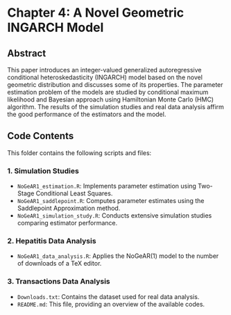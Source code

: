 # Chapter 4: A Novel Geometric INGARCH Model

## Abstract
This paper introduces an integer-valued generalized autoregressive conditional heteroskedasticity (INGARCH) model based on the novel geometric distribution and discusses some of its properties. The parameter estimation problem of the models are studied by conditional maximum likelihood and Bayesian approach using Hamiltonian Monte Carlo (HMC) algorithm. The results of the simulation studies and real data analysis affirm the good performance of the estimators and the model.

## Code Contents

This folder contains the following scripts and files:



### **1. Simulation Studies**
- `NoGeAR1_estimation.R`: Implements parameter estimation using Two-Stage Conditional Least Squares.
- `NoGeAR1_saddlepoint.R`: Computes parameter estimates using the Saddlepoint Approximation method.
- `NoGeAR1_simulation_study.R`: Conducts extensive simulation studies comparing estimator performance.

### **2. Hepatitis Data Analysis**
- `NoGeAR1_data_analysis.R`: Applies the NoGeAR(1) model to the number of downloads of a TeX editor.


### **3. Transactions Data Analysis**
- `Downloads.txt`: Contains the  dataset used for real data analysis.
- `README.md`: This file, providing an overview of the available codes.

